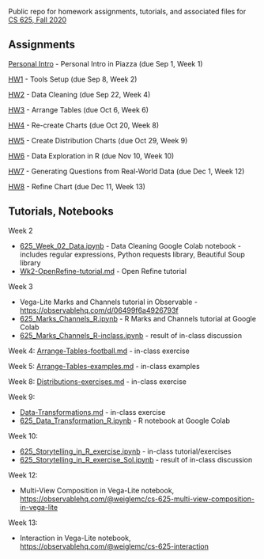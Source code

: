 Public repo for homework assignments, tutorials, and associated files for [CS 625, Fall 2020](https://www.cs.odu.edu/~mweigle/CS625-F20)

## Assignments

[Personal Intro](personal-intro.md) - Personal Intro in Piazza (due Sep 1, Week 1) 

[HW1](HW1.md) - Tools Setup (due Sep 8, Week 2)

[HW2](HW2.md) - Data Cleaning (due Sep 22, Week 4)

[HW3](HW3.md) - Arrange Tables (due Oct 6, Week 6)

[HW4](HW4.md) - Re-create Charts (due Oct 20, Week 8)

[HW5](HW5.md) - Create Distribution Charts (due Oct 29, Week 9)

[HW6](HW6.md) - Data Exploration in R (due Nov 10, Week 10)

[HW7](HW7.md) - Generating Questions from Real-World Data (due Dec 1, Week 12)

[HW8](HW8.md) - Refine Chart (due Dec 11, Week 13)

## Tutorials, Notebooks

Week 2
* [625_Week_02_Data.ipynb](625_Week_02_Data.ipynb) - Data Cleaning Google Colab notebook - includes regular expressions, Python requests library, Beautiful Soup library
* [Wk2-OpenRefine-tutorial.md](Wk2-OpenRefine-tutorial.md) - Open Refine tutorial

Week 3
* Vega-Lite Marks and Channels tutorial in Observable - https://observablehq.com/d/06499f6a4926793f
* [625_Marks_Channels_R.ipynb](625_Marks_Channels_R.ipynb) - R Marks and Channels tutorial at Google Colab
* [625_Marks_Channels_R-inclass.ipynb](625_Marks_Channels_R-inclass.ipynb) - result of in-class discussion

Week 4: [Arrange-Tables-football.md](Arrange-Tables-football.md) - in-class exercise

Week 5: [Arrange-Tables-examples.md](Arrange-Tables-examples.md) - in-class examples

Week 8: [Distributions-exercises.md](Distributions-exercises.md) - in-class exercise

Week 9:
* [Data-Transformations.md](Data-Transformations.md) - in-class exercise
* [625_Data_Transformation_R.ipynb](625_Data_Transformation_R.ipynb) - R notebook at Google Colab

Week 10:
* [625_Storytelling_in_R_exercise.ipynb](625_Storytelling_in_R_exercise.ipynb) - in-class tutorial/exercises
* [625_Storytelling_in_R_exercise_Sol.ipynb](625_Storytelling_in_R_exercise_Sol.ipynb) - result of in-class discussion

Week 12:
* Multi-View Composition in Vega-Lite notebook, https://observablehq.com/@weiglemc/cs-625-multi-view-composition-in-vega-lite

Week 13:
* Interaction in Vega-Lite notebook, https://observablehq.com/@weiglemc/cs-625-interaction
